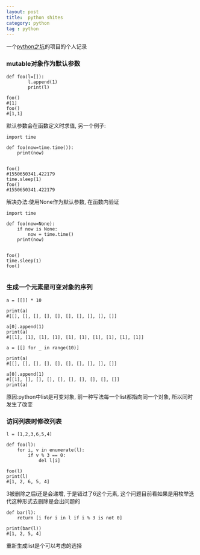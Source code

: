 ```yaml
---
layout: post
title:  python shites
category: python
tag : python
--- 
```


一个[python之坑](https://github.com/satwikkansal/wtfpython/)的项目的个人记录

### mutable对象作为默认参数

```
def foo(l=[]):
		l.append(1)
		print(l)

foo()
#[1]
foo()
#[1,1]
```

默认参数会在函数定义时求值, 另一个例子:  

```
import time

def foo(now=time.time()):
	print(now)


foo()
#1550650341.422179
time.sleep(1)
foo()
#1550650341.422179

```

解决办法:使用None作为默认参数, 在函数内验证  

```
import time

def foo(now=None):
	if now is None:
		now = time.time()
	print(now)


foo()
time.sleep(1)
foo()
	
```

### 生成一个元素是可变对象的序列

```
a = [[]] * 10

print(a)
#[[], [], [], [], [], [], [], [], [], []]

a[0].append(1)
print(a)
#[[1], [1], [1], [1], [1], [1], [1], [1], [1], [1]]

```

```
a = [[] for _ in range(10)]

print(a)
#[[], [], [], [], [], [], [], [], [], []]

a[0].append(1)
#[[1], [], [], [], [], [], [], [], [], []]
print(a)
```

原因:python中list是可变对象, 前一种写法每一个list都指向同一个对象, 所以同时发生了改变  


### 访问列表时修改列表 

```
l = [1,2,3,6,5,4]

def foo(l):
	for i, v in enumerate(l):
		if v % 3 == 0:
			del l[i]

foo(l)
print(l)
#[1, 2, 6, 5, 4]
```

3被删除之后i还是会递增, 于是错过了6这个元素, 这个问题目前看如果是用枚举迭代这种形式去删除是会出问题的  

```
def bar(l):
	return [i for i in l if i % 3 is not 0]

print(bar(l))
#[1, 2, 5, 4]
```

重新生成list是个可以考虑的选择

